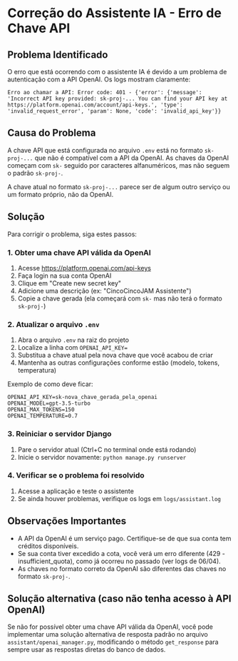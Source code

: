 # Correção do Assistente IA - Erro de Chave API

## Problema Identificado

O erro que está ocorrendo com o assistente IA é devido a um problema de autenticação com a API OpenAI. Os logs mostram claramente:

```
Erro ao chamar a API: Error code: 401 - {'error': {'message': 'Incorrect API key provided: sk-proj-... You can find your API key at https://platform.openai.com/account/api-keys.', 'type': 'invalid_request_error', 'param': None, 'code': 'invalid_api_key'}}
```

## Causa do Problema

A chave API que está configurada no arquivo `.env` está no formato `sk-proj-...` que não é compatível com a API da OpenAI. As chaves da OpenAI começam com `sk-` seguido por caracteres alfanuméricos, mas não seguem o padrão `sk-proj-`.

A chave atual no formato `sk-proj-...` parece ser de algum outro serviço ou um formato próprio, não da OpenAI.

## Solução

Para corrigir o problema, siga estes passos:

### 1. Obter uma chave API válida da OpenAI

1. Acesse https://platform.openai.com/api-keys
2. Faça login na sua conta OpenAI
3. Clique em "Create new secret key"
4. Adicione uma descrição (ex: "CincoCincoJAM Assistente")
5. Copie a chave gerada (ela começará com `sk-` mas não terá o formato `sk-proj-`)

### 2. Atualizar o arquivo `.env`

1. Abra o arquivo `.env` na raiz do projeto
2. Localize a linha com `OPENAI_API_KEY=`
3. Substitua a chave atual pela nova chave que você acabou de criar
4. Mantenha as outras configurações conforme estão (modelo, tokens, temperatura)

Exemplo de como deve ficar:
```
OPENAI_API_KEY=sk-nova_chave_gerada_pela_openai
OPENAI_MODEL=gpt-3.5-turbo
OPENAI_MAX_TOKENS=150
OPENAI_TEMPERATURE=0.7
```

### 3. Reiniciar o servidor Django

1. Pare o servidor atual (Ctrl+C no terminal onde está rodando)
2. Inicie o servidor novamente: `python manage.py runserver`

### 4. Verificar se o problema foi resolvido

1. Acesse a aplicação e teste o assistente
2. Se ainda houver problemas, verifique os logs em `logs/assistant.log`

## Observações Importantes

- A API da OpenAI é um serviço pago. Certifique-se de que sua conta tem créditos disponíveis.
- Se sua conta tiver excedido a cota, você verá um erro diferente (429 - insufficient_quota), como já ocorreu no passado (ver logs de 06/04).
- As chaves no formato correto da OpenAI são diferentes das chaves no formato `sk-proj-`.

## Solução alternativa (caso não tenha acesso à API OpenAI)

Se não for possível obter uma chave API válida da OpenAI, você pode implementar uma solução alternativa de resposta padrão no arquivo `assistant/openai_manager.py`, modificando o método `get_response` para sempre usar as respostas diretas do banco de dados. 